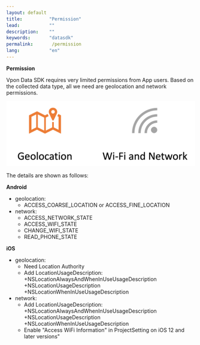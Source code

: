 ```yaml
---
layout: default
title:          "Permission"
lead:           ""
description:    ""
keywords:       "datasdk"
permalink:       /permission
lang:           "en"
---
```


**Permission**

Vpon Data SDK requires very limited permissions from App users. Based on the collected data type, all we need are geolocation and network permissions. 

![](docs/images/permission.png)

The details are shown as follows:

**Android**
* geolocation: 
    * ACCESS_COARSE_LOCATION or ACCESS_FINE_LOCATION
* network:
    * ACCESS_NETWORK_STATE
    * ACCESS_WIFI_STATE
    * CHANGE_WIFI_STATE
    * READ_PHONE_STATE

**iOS**

* geolocation:
  * Need Location Authority
  * Add LocationUsageDescription: 
    +NSLocationAlwaysAndWhenInUseUsageDescription
    +NSLocationUsageDescription
    +NSLocationWhenInUseUsageDescription
* network:
  * Add LocationUsageDescription: 
    +NSLocationAlwaysAndWhenInUseUsageDescription
    +NSLocationUsageDescription
    +NSLocationWhenInUseUsageDescription
  * Enable "Access WiFi Information" in ProjectSetting on iOS 12 and later versions"
